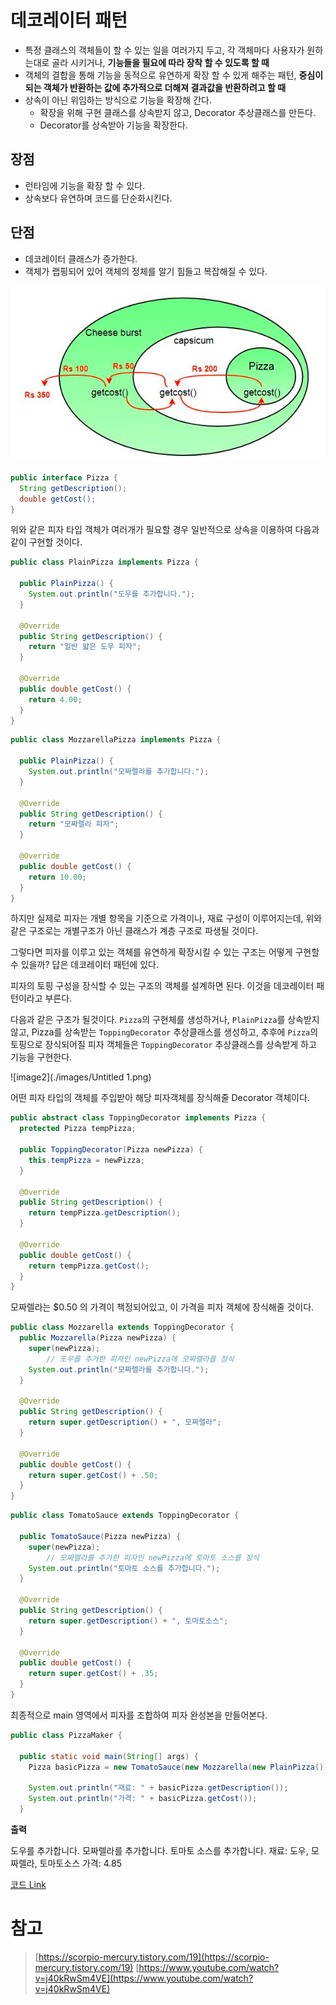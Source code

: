 # 데코레이터 패턴

- 특정 클래스의 객체들이 할 수 있는 일을 여러가지 두고, 각 객체마다 사용자가 원하는대로 골라 시키거나, **기능들을 필요에 따라 장착 할 수 있도록 할 때**
- 객체의 결합을 통해 기능을 동적으로 유연하게 확장 할 수 있게 해주는 패턴, **중심이 되는 객체가 반환하는 값에 추가적으로 더해져 결과값을 반환하려고 할 때**
- 상속이 아닌 위임하는 방식으로 기능을 확장해 간다.
    - 확장을 위해 구현 클래스를 상속받지 않고, Decorator 추상클래스를 만든다.
    - Decorator를 상속받아 기능을 확장한다.

## 장점

- 런타임에 기능을 확장 할 수 있다.
- 상속보다 유연하며 코드를 단순화시킨다.

## 단점

- 데코레이터 클래스가 증가한다.
- 객체가 랩핑되어 있어 객체의 정체를 알기 힘들고 복잡해질 수 있다.

![image1](./images/Untitled.png)

```java
public interface Pizza {
  String getDescription();
  double getCost();
}
```

위와 같은 피자 타입 객체가 여러개가 필요할 경우 일반적으로 상속을 이용하여 다음과 같이 구현할 것이다.

```java
public class PlainPizza implements Pizza {

  public PlainPizza() {
    System.out.println("도우를 추가합니다.");
  }

  @Override
  public String getDescription() {
    return "일반 얇은 도우 피자";
  }

  @Override
  public double getCost() {
    return 4.00;
  }
}
```

```java
public class MozzarellaPizza implements Pizza {

  public PlainPizza() {
    System.out.println("모짜렐라를 추가합니다.");
  }

  @Override
  public String getDescription() {
    return "모짜렐라 피자";
  }

  @Override
  public double getCost() {
    return 10.00;
  }
}
```

하지만 실제로 피자는 개별 항목을 기준으로 가격이나, 재료 구성이 이루어지는데, 위와 같은 구조로는 개별구조가 아닌 클래스가 계층 구조로 파생될 것이다.

그렇다면 피자를 이루고 있는 객체를 유연하게 확장시킬 수 있는 구조는 어떻게 구현할 수 있을까? 답은 데코레이터 패턴에 있다.

피자의 토핑 구성을 장식할 수 있는 구조의 객체를 설계하면 된다. 이것을 데코레이터 패턴이라고 부른다.

다음과 같은 구조가 될것이다. `Pizza`의 구현체를 생성하거나, `PlainPizza`를 상속받지 않고, Pizza를 상속받는 `ToppingDecorator` 추상클래스를 생성하고, 추후에 `Pizza`의 토핑으로 장식되어질 피자 객체들은 `ToppingDecorator` 추상클래스를 상속받게 하고 기능을 구현한다.

![image2](./images/Untitled 1.png)

어떤 피자 타입의 객체를 주입받아 해당 피자객체를 장식해줄 Decorator 객체이다.

```java
public abstract class ToppingDecorator implements Pizza {
  protected Pizza tempPizza;

  public ToppingDecorator(Pizza newPizza) {
    this.tempPizza = newPizza;
  }

  @Override
  public String getDescription() {
    return tempPizza.getDescription();
  }

  @Override
  public double getCost() {
    return tempPizza.getCost();
  }
}
```

모짜렐라는 $0.50 의 가격이 책정되어있고, 이 가격을 피자 객체에 장식해줄 것이다.

```java
public class Mozzarella extends ToppingDecorator {
  public Mozzarella(Pizza newPizza) {
    super(newPizza);
		// 도우를 추가한 피자인 newPizza에 모짜렐라를 장식
    System.out.println("모짜렐라를 추가합니다.");
  }

  @Override
  public String getDescription() {
    return super.getDescription() + ", 모짜렐라";
  }

  @Override
  public double getCost() {
    return super.getCost() + .50;
  }
}
```

```java
public class TomatoSauce extends ToppingDecorator {

  public TomatoSauce(Pizza newPizza) {
    super(newPizza);
		// 모짜렐라를 추가한 피자인 newPizza에 토마토 소스를 장식
    System.out.println("토마토 소스를 추가합니다.");
  }

  @Override
  public String getDescription() {
    return super.getDescription() + ", 토마토소스";
  }

  @Override
  public double getCost() {
    return super.getCost() + .35;
  }
}

```

최종적으로 main 영역에서 피자를 조합하여 피자 완성본을 만들어본다.

```java
public class PizzaMaker {

  public static void main(String[] args) {
    Pizza basicPizza = new TomatoSauce(new Mozzarella(new PlainPizza()));

    System.out.println("재료: " + basicPizza.getDescription());
    System.out.println("가격: " + basicPizza.getCost());
  }

```

**출력**

도우를 추가합니다.
모짜렐라를 추가합니다.
토마토 소스를 추가합니다.
재료: 도우, 모짜렐라, 토마토소스
가격: 4.85

[코드 Link](https://github.com/thxwelchs/oop-design-pattern/tree/master/src/main/java/decorator)


# 참고

> [https://scorpio-mercury.tistory.com/19](https://scorpio-mercury.tistory.com/19)
[https://www.youtube.com/watch?v=j40kRwSm4VE](https://www.youtube.com/watch?v=j40kRwSm4VE)